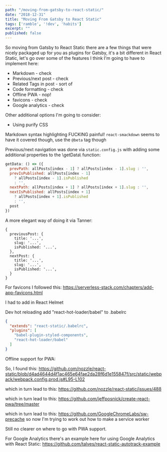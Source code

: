 ```yaml
---
path: "/moving-from-gatsby-to-react-static/"
date: "2018-12-31"
title: "Moving From Gatsby to React Static"
tags: ['ramble', '!dev', 'habits']
excerpt: ""
published: false
---
```


So moving from Gatsby to React Static there are a few things that were
nicely packaged up for you as plugins for Gatsby, it's a bit different
in React Static, let's go over some of the features I think I'm going
to have to implement here:

* Markdown - check
* Previous/next post - check
* Related Tags in post - sort of
* Code formatting - check
* Offline PWA - nop!
* favicons - check
* Google analytics - check

Other additional options I'm going to consider:

* Using purify CSS

Markdown syntax highlighting FUCKING painful! `react-smackdown` seems
to have it covered though, use the `@beta` tag though

Previous/next navigation was done via `static.config.js` with adding
some additional properties to the \getData\ function:

```js
getData: () => ({
  prevPath: allPosts[index - 1] ? allPosts[index - 1].slug : '',
  prevIsPublished: allPosts[index - 1]
    ? allPosts[index - 1].isPublished
    : '',
  nextPath: allPosts[index + 1] ? allPosts[index + 1].slug : '',
  nextIsPublished: allPosts[index + 1]
    ? allPosts[index + 1].isPublished
    : '',
  post
})
```

A more elegant way of doing it via Tanner:

```
{
  previousPost: {
    title: '...',
    slug: '...',
    isPublished: '...',
  },
  nextPost: {
    title: '...',
    slug: '...',
    isPublished: '...',
  }
}
```

For favicons I followed this:
https://serverless-stack.com/chapters/add-app-favicons.html

I had to add in React Helmet

Dev hot reloading add "react-hot-loader/babel" to .babelrc

```json
{
  "extends": "react-static/.babelrc",
  "plugins": [
    "babel-plugin-styled-components",
    "react-hot-loader/babel"
  ]
}
```

Offline support for PWA:

So, I found this:
https://github.com/nozzle/react-static/blob/d4ad4644d4f1ac465e64fae2da28f6d1e155847f/src/static/webpack/webpack.config.prod.js#L95-L102

which in turn lead to this:
https://github.com/nozzle/react-static/issues/488

which in turn lead to this:
https://github.com/jeffposnick/create-react-pwa/tree/master

which in turn lead to this:
https://github.com/GoogleChromeLabs/sw-precache so now I'm trying to
work out how to make a service worker

Still no clearer on where to go with PWA support.

For Google Analytics there's an example here for using Google
Analytics with React Static:
https://github.com/talves/react-static-autotrack-example

<!-- Links -->
